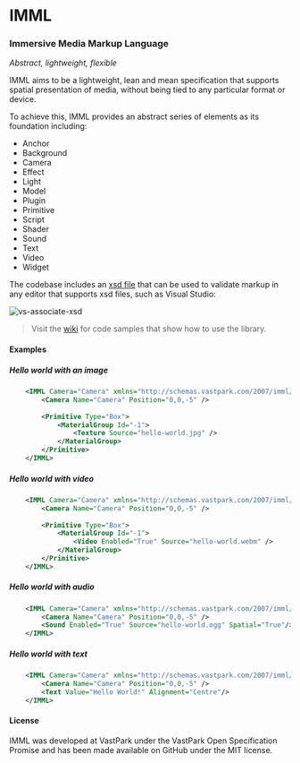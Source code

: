 IMML
====

### Immersive Media Markup Language

_Abstract, lightweight, flexible_

IMML aims to be a lightweight, lean and mean specification that supports spatial presentation of media, without being tied to any particular format or device. 

To achieve this, IMML provides an abstract series of elements as its foundation including:

- Anchor
- Background
- Camera
- Effect
- Light
- Model
- Plugin
- Primitive
- Script
- Shader
- Sound
- Text
- Video
- Widget

The codebase includes an [xsd file](src/Imml/imml.xsd) that can be used to validate markup in any editor that supports xsd files, such as Visual Studio:

![vs-associate-xsd](https://user-images.githubusercontent.com/146438/53659003-300f5d00-3c0f-11e9-904a-4d4c549887ab.gif)


> Visit the [wiki](https://github.com/craigomatic/IMML/wiki) for code samples that show how to use the library. 

#### Examples

##### Hello world with an image
```xml
	<IMML Camera="Camera" xmlns="http://schemas.vastpark.com/2007/imml/">
		<Camera Name="Camera" Position="0,0,-5" />
		
		<Primitive Type="Box">
			<MaterialGroup Id="-1">
				<Texture Source="hello-world.jpg" />					
			</MaterialGroup>
		</Primitive>
	</IMML>
```	
##### Hello world with video
```xml
	<IMML Camera="Camera" xmlns="http://schemas.vastpark.com/2007/imml/">
		<Camera Name="Camera" Position="0,0,-5" />
		
		<Primitive Type="Box">
			<MaterialGroup Id="-1">
				<Video Enabled="True" Source="hello-world.webm" />					
			</MaterialGroup>
		</Primitive>
	</IMML>
```
##### Hello world with audio
```xml
	<IMML Camera="Camera" xmlns="http://schemas.vastpark.com/2007/imml/">
		<Camera Name="Camera" Position="0,0,-5" />
		<Sound Enabled="True" Source="hello-world.ogg" Spatial="True"/>
	</IMML>
```
	
##### Hello world with text
```xml
	<IMML Camera="Camera" xmlns="http://schemas.vastpark.com/2007/imml/">
		<Camera Name="Camera" Position="0,0,-5" />
		<Text Value="Hello World!" Alignment="Centre"/>
	</IMML>
```

#### License

IMML was developed at VastPark under the VastPark Open Specification Promise and has been made available on GitHub under the MIT license.
